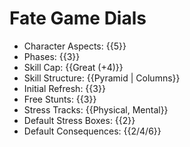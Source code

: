# Fate Game Dials
- Character Aspects: {{5}}
- Phases: {{3}}
- Skill Cap: {{Great (+4)}}
- Skill Structure: {{Pyramid | Columns}}
- Initial Refresh: {{3}}
- Free Stunts: {{3}}
- Stress Tracks: {{Physical, Mental}}
- Default Stress Boxes: {{2}}
- Default Consequences: {{2/4/6}}
